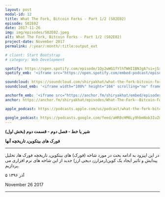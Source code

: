 ```yaml
---
layout: post
modal-id: 12
title: What The Fork, Bitcoin Forks - Part 1/2 (S02E02)
episode: S02E02
date: 2017-11-26
img: img/episodes/S02E02.jpeg
alt: What The Fork, Bitcoin Forks - Part 1/2 (S02E02)
project-date: November 2017
permalink: /:year/:month/:title:output_ext

# client: Start Bootstrap
# category: Web Development

spotify: https://open.spotify.com/episode/1Qy2wWG1fYlhTWHIIBNJgA?si=jSx7DELNToy6w45j5EwX3A
spotify_emb: '<iframe src="https://open.spotify.com/embed-podcast/episode/1Qy2wWG1fYlhTWHIIBNJgA" width="100%" height="232" frameborder="0" allowtransparency="true" allow="encrypted-media"></iframe>'

soundcloud: https://soundcloud.com/shiryakhat/what-the-fork-bitcoin-forks-part-1-episode-1012
soundcloud_emb: '<iframe width="100%" height="166" scrolling="no" frameborder="no" allow="autoplay" src="https://w.soundcloud.com/player/?url=https%3A//api.soundcloud.com/tracks/362813651&color=%23ff5500&auto_play=false&hide_related=true&show_comments=true&show_user=true&show_reposts=false&show_teaser=true"></iframe><div style="font-size: 10px; color: #cccccc;line-break: anywhere;word-break: normal;overflow: hidden;white-space: nowrap;text-overflow: ellipsis; font-family: Interstate,Lucida Grande,Lucida Sans Unicode,Lucida Sans,Garuda,Verdana,Tahoma,sans-serif;font-weight: 100;"><a href="https://soundcloud.com/shiryakhat" title="Shir | Khat" target="_blank" style="color: #cccccc; text-decoration: none;">Shir | Khat</a> · <a href="https://soundcloud.com/shiryakhat/what-the-fork-bitcoin-forks-part-1-episode-1012" title="What The Fork, Bitcoin Forks - Part 1/2 (S02E02)" target="_blank" style="color: #cccccc; text-decoration: none;">What The Fork, Bitcoin Forks - Part 1/2 (S02E02)</a></div>'

anchorfm_emb: '<iframe src="https://anchor.fm/shiryakhat/embed/episodes/What-The-Fork--Bitcoin-Forks---Part-12-S02E02-e9idgb" width="100%" frameborder="0" scrolling="no"></iframe>'
anchor: https://anchor.fm/shiryakhat/episodes/What-The-Fork--Bitcoin-Forks---Part-12-S02E02-e9idgb

apple_podcast: https://podcasts.apple.com/us/podcast/what-the-fork-bitcoin-forks-part-1-2-s02e02/id1221206951?i=1000395444112

google_podcast: https://podcasts.google.com/feed/aHR0cHM6Ly9hbmNob3IuZm0vcy8xMWFhODUzYy9wb2RjYXN0L3Jzcw/episode/dGFnOnNvdW5kY2xvdWQsMjAxMDp0cmFja3MvMzYyODEzNjUx?ved=0CBUQzsICahcKEwiw46XZ-NXpAhUAAAAAHQAAAAAQAQ
---
```


**شیر یا خط -  فصل دوم - قسمت دوم (بخش اول)**

**فورک های بیتکوین٫ تاریخچه آنها**

------------------------------------------------------------------------------------

در این اپیزود به ادامه بحث در مورد شاخه (فورک) های بیتکوین٫ تاریخچه فورک ها٫ تحلیل پیدایش و تاثیر ایجاد یک کوین(رمزارز٫ دیجی ارز) جدید از این شاخه های نرم افزاری می پردازیم.

۵ آذر ۱۳۹۶

November 26 2017

-----------------------------------------------------------------------
